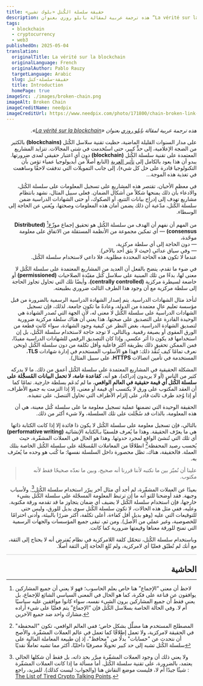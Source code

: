 ```yaml
---
title: حقيقة سلسلة الكُتل «بلوك تشين»‏
description: هذه ترجمة عربية لمقالة بابلو روزي بعنوان ”La vérité sur la blockchain“
tags:
  - blockchain
  - cryptocurrency
  - web3
publishedOn: 2025-05-04
translation:
  originalTitle: La vérité sur la blockchain
  originalLanguage: French
  originalAuthor: Pablo Rauzy
  targetLanguage: Arabic
  slug: حقيقة-سلسلة-كتل
  title: Introduction
  homePage: true
imageSrc: ./images/broken-chain.png
imageAlt: Broken Chain
imageCreditName: needpix
imageCreditUrl: https://www.needpix.com/photo/171800/chain-broken-link-freedom-unleashed-weakness-break-free-vector-graphics-free-pictures
---
```


<div lang="ar" dir="rtl" class="rtl">

_هذه ترجمة عربية لمقالة [بابلو روزي](https://pablo.rauzy.name/) بعنوان «[La vérité sur la blockchain](https://p4bl0.net/post/2021/06/La-v%C3%A9rit%C3%A9-sur-la-blockchain)»._

على مدار السنوات القليلة الماضية، حظيت تقنية سلاسل الكُتل **(blockchains)** بالكثير من الضجة الإعلامية، إلى حدٍّ كبير، حتى استُخدمت في شتى المجالات.
تتزايد المشاريع المعتمدة على تقنية سلسلة الكُتل **(blockchain)** دون أي اعتبار حقيقي لمدى ضرورتها. يبدو أن هذا يعود بالكامل إلى [تأثير العربة](https://ar.wikipedia.org/wiki/%D8%AA%D8%A3%D8%AB%D9%8A%D8%B1_%D8%A7%D9%84%D8%B9%D8%B1%D8%A8%D8%A9) (النابع أصلاً من أيديولوجيا عمياء تؤمن بأن التكنولوجيا قادرة على حل كل شيء)، إلى جانب التمويلات التي تدفقت لاحقًا وساهمت في تغذية هذه الموجة…

في معظم الأحيان، تقتصر هذه المشاريع على تسجيل المعلومات على سلسلة الكُتل، والادعاء بأن ذلك يمنحها شكلاً من أشكال الضمان. فعلى سبيل المثال، نشهد بانتظام مشاريع تهدف إلى إدراج بيانات التتبع، أو الصكوك، أو حتى الشهادات الدراسية ضمن سلسلة الكُتل، مدّعية أن ذلك يضمن أمان هذه المعلومات وصحتها، ويُغني عن الحاجة إلى الوسطاء.

من المهم أن نفهم أن الهدف من سلسلة الكُتل هو تحقيق <span class="rtl-highlight">إجماع موزّع</span>[^1] **(Distributed consensus)** — أي تمكين مجموعة من الأنظمة المستقلة من الاتفاق على معلومة موحّدة،  
— دون الحاجة إلى أي سلطة مركزية،  
— وفي سياق عدائي (حيث لا يثق أحد بالآخر).  
 عندما لا تكون هذه الحاجة المحددة مطلوبة، فلا داعي لاستخدام سلسلة الكُتل.

في ضوء ما تقدم، يتضح بالفعل أن العديد من المشاريع المعتمدة على سلسلة الكُتل لا معنى لها، بدءًا من تلك المبنية على سلاسل كُتل مقيّدة الصلاحيات **(permissioned)** أو خاضعة لسيطرة مركزية **(centrally controlled)**، وأيضًا تلك التي تحاول تجاوز الحاجة إلى سلطة مركزية مع أن وجود هذا الطرف الثالث ضروري بطبيعته.

لنأخذ مثال الشهادات الدراسية. يتم إصدار الشهادة الدراسية الرسمية بالضرورة من قبل مؤسسة تعليم عالٍ معتمدة من الدولة، وعادةً ما تكون جامعة. لذلك، فإن تسجيل الشهادات الدراسية على سلسلة الكُتل لا معنى له، لأن الجهة التي تُصدر الشهادة هي الوحيدة القادرة على التصديق على صحتها. هذا يعني أن هناك سلطة مركزية ضرورية لتصديق الشهادة الدراسية، بغض النظر عن كيفية وجود الشهادة، سواء كانت قطعة من الورق المقوى أو بصيغة رقمية. وبالتالي، لا توجد حاجة لاستخدام سلسلة الكُتل، بل إن استخدامها قد يكون ذا أثر عكسي. وإذا كان التصديق الرقمي للشهادات الدراسية مفيدًا، فمن الممكن تحقيق ذلك بطريقة أكثر فاعلية وأقل تكلفة من دون سلسلة الكُتل (ونحن نعرف تمامًا كيف نُنفِّذ ذلك: فهذا هو الأسلوب المستخدم في إدارة شهادات **TLS**، المستخدمة في تأمين اتصالات **HTTPS**، على سبيل المثال).

المشكلة الحقيقية في المشاريع المعتمدة على سلسلة الكُتل أعمق من ذلك. ما لا يدركه كثير من الناس (أو لا يريدون إدراكه)، هو أنه، **كقاعدة عامة، لا تحمل البيانات المُسجَّلة على سلسلة الكُتل أي قيمة حقيقية في العالم الواقعي**، ما لم تُدعَم بسلطة خارجية. تمامًا كما أن العقد المكتوب على ورق لا يكتسب أي قيمة أو معنى، إلا إذا التزمت به جميع الأطراف، أو إذا وُجد طرف ثالث قادر على إلزام الأطراف التي تحاول التنصل، على تنفيذه.

<p class="rtl-warning">
الحقيقة الوحيدة التي تضمنها عملية تسجيل معلومة ما على سلسلة كُتل معينة، هي أن هذه المعلومة، بالذات قد سُجِّلت على تلك السلسلة، ولا شيء أكثر من ذلك.
</p>

بالتالي، فإن تسجيل معلومة على سلسلة الكُتل لا يكون ذا فائدة إلا إذا كانت الكتابة ذاتها هي ما يعرّف الحقيقة. وهذا ما يُعرف فلسفيًا بـ<span class="rtl-highlight">الكتابة الإنشائية</span> **(performative writing)** أي تلك التي تُنشئ الواقع لمجرد حدوثها. وهذا هو الحال في العملات المشفّرة، حيث يُحسب رصيد المحفظة[^2] انطلاقًا من المعاملات المُسجّلة على سلسلة الكُتل الخاصة بتلك العملة. فالحقيقة، هناك، تظل محصورة داخل السلسلة نفسها: ما كُتب هو وحده ما يُعتَرف به.

>علينا أن نُميّز بين ما نكتبه لأننا قررنا أنه صحيح، وبين ما نعدّه صحيحًا فقط لأنه مكتوب.

بعيدًا عن العملات المشفّرة، لم أجد أي مثال آخر يبرّر استخدام سلسلة الكُتل[^3]. ولأسباب وجيهة. فقد أوضحنا للتو أنه ما إن ترتبط المعلومة المسجّلة على سلسلة الكُتل بشيء خارجها، فإن استخدام سلسلة الكُتل لا يضيف أي ضمان يتجاوز ما قد تقدمه ورقة مكتوبة. وعليه، ففي مثل هذه الحالات، لا تكون سلسلة الكُتل سوى بديل للورق، وليس حتى للتوقيعات التي عليه (وهو بديل أقل كفاءة، أعلى تكلفة، أكثر ضررًا بالبيئة، وأدنى احترامًا للخصوصية، وغير عملي من الأصل). ومن ثم، تبقى جميع المؤسسات والجهات الرسمية التي تمنح للورقة معناها وقيمتها ضرورية كما كانت.

<p class="rtl-colored">
وباستخدام سلسلة الكُتل، تتحمّل كلفة اللامركزية في نظام يُفترض أنه لا يحتاج إلى الثقة، مع أنك لم تُطبّق فعليًا أي لامركزية، ولم تُلغِ الحاجة إلى الثقة أصلًا.
</p>

<div style="border-top: 1px solid #ccc; padding-top: 0.3em; margin-top: 1em;">
  <h2 style="margin-top: 1em; margin-bottom: 0; font-size: 1.5em;">الحاشية</h2>
</div>

  <div class="footnotes">

  [^1]: لاحظ أن معنى “الإجماع” هنا خاص بعلم الحاسوب؛ فهو لا يعني أن جميع المشاركين يوافقون عن قناعة على فكرة، كما هو الحال في المعنى السياسي الشائع للإجماع، بل يعني فقط أن جميع المشاركين يرون الشيء نفسه، سواء كانوا موافقين عليه سياسيًا أم لا. وفي الحالة الخاصة بسلاسل الكُتل فإن “الإجماع” يتم فعليًا على شيء أراده مشارك واحد ضد جميع الآخرين.

  [^2]:  المصطلح المستخدم هنا مضلِّل بشكل خاص؛ ففي العالم الواقعي، تكون "المحفظة" في الحقيقة لامركزية، ولا تعمل إطلاقًا كما تعمل في عالم العملات المشفّرة. والأصح أن نتحدث عن "حسابات" بدلًا من "محافظ"، إذ إن طبيعة المعاملة المالية على سلسلة الكُتل تشبه إلى حد كبير تحويلًا مصرفيًا داخليًا، أكثر مما تشبه تعاملًا نقديًا

  [^3]: ولا يعني ذلك أن وجود العملات المشفّرة مبرَّر بحد ذاته، بل فقط أن شكلها الحالي يعتمد، بالضرورة، على تقنية سلسلة الكُتل. أما مسألة ما إذا كانت العملات المشفّرة شيئًا جيدًا أم لا، فليست موضع النقاش هنا (والجواب: ليست كذلك). للمزيد، راجع : [The List of Tired Crypto Talking Points](https://ioradio.org/i/crypto-talking-points/).
  </div>
</div>
